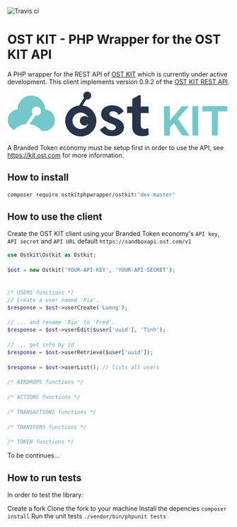 ![Travis ci](https://api.travis-ci.org/ost-sdk/ostkit-php-wrapper.svg?branch=master)
# OST KIT - PHP Wrapper for the OST KIT API

A PHP wrapper for the REST API of [OST KIT](https://kit.ost.com) which is currently under active development. This client implements version 0.9.2 of the [OST KIT REST API](https://dev.ost.com).

![Screenshot](ostkit.png)

A Branded Token economy must be setup first in order to use the API, see https://kit.ost.com for more information.

## How to install
```sh
composer require ostkitphpwrapper/ostkit:"dev-master"
```

## How to use the client

Create the OST KIT client using your Branded Token economy's `API key`, `API secret` and `API URL` default `https://sandboxapi.ost.com/v1`
```php
use Ostkit\Ostkit as Ostkit;

$ost = new Ostkit('YOUR-API-KEY', 'YOUR-API-SECRET');


/* USERS functions */
// Create a user named 'Ria'.
$response = $ost->userCreate('Luong');

// ... and rename 'Ria' to 'Fred'.
$response = $ost->userEdit($user['uuid'], 'Tinh');

// ... get info by id
$response = $ost->userRetrieve($user['uuid']); 

$response = $ost->userList(); // lists all users

/* AIRDROPS functions */

/* ACTIONS functions */

/* TRANSACTIONS functions */

/* TRANSFERS functions */

/* TOKEN functions */
```
To be continues...

## How to run tests

In order to test the library:

Create a fork
Clone the fork to your machine 
Install the depencies `composer install` 
Run the unit tests `./vendor/bin/phpunit tests` 







